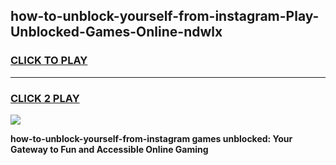 
## how-to-unblock-yourself-from-instagram-Play-Unblocked-Games-Online-ndwlx
<h3>
<a href="https://premium76.site?title=how-to-unblock-yourself-from-instagram&ref=25A">CLICK TO PLAY</a></h3>
<hr>

<h3>
<a href="https://premium76.site?title=how-to-unblock-yourself-from-instagram&ref=25A">CLICK 2 PLAY</a>
  
</h3>

<a href="https://premium76.site?title=how-to-unblock-yourself-from-instagram&ref=25A"><img src="https://clearcache.store/games.png"></a>


**how-to-unblock-yourself-from-instagram games unblocked: Your Gateway to Fun and Accessible Online Gaming**
